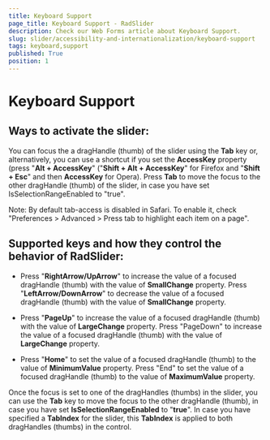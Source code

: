 ```yaml
---
title: Keyboard Support
page_title: Keyboard Support - RadSlider
description: Check our Web Forms article about Keyboard Support.
slug: slider/accessibility-and-internationalization/keyboard-support
tags: keyboard,support
published: True
position: 1
---
```


# Keyboard Support

## Ways to activate the slider:

You can focus the a dragHandle (thumb) of the slider using the **Tab** key or, alternatively, you can use a shortcut if you set the **AccessKey** property (press "**Alt + AccessKey**" ("**Shift + Alt + AccessKey**" for Firefox and "**Shift + Esc**" and then **AccessKey** for Opera). Press **Tab** to move the focus to the other dragHandle (thumb) of the slider, in case you have set IsSelectionRangeEnabled to "true".

Note: By default tab-access is disabled in Safari. To enable it, check "Preferences &gt; Advanced &gt; Press tab to highlight each item on a page".

## Supported keys and how they control the behavior of RadSlider:

* Press "**RightArrow/UpArrow**" to increase the value of a focused dragHandle (thumb) with the value of **SmallChange** property. Press "**LeftArrow/DownArrow**" to decrease the value of a focused dragHandle (thumb) with the value of **SmallChange** property.

* Press "**PageUp**" to increase the value of a focused dragHandle (thumb) with the value of **LargeChange** property. Press "PageDown" to increase the value of a focused dragHandle (thumb) with the value of **LargeChange** property.

* Press "**Home**" to set the value of a focused dragHandle (thumb) to the value of **MinimumValue** property. Press "End" to set the value of a focused dragHandle (thumb) to the value of **MaximumValue** property.

Once the focus is set to one of the dragHandles (thumbs) in the slider, you can use the **Tab** key to move the focus to the other dragHandle (thumb), in case you have set **IsSelectionRangeEnabled** to "**true**". In case you have specified a **TabIndex** for the slider, this **TabIndex** is applied to both dragHandles (thumbs) in the control.
